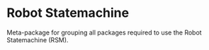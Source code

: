 # Robot Statemachine

Meta-package for grouping all packages required to use the Robot Statemachine (RSM).